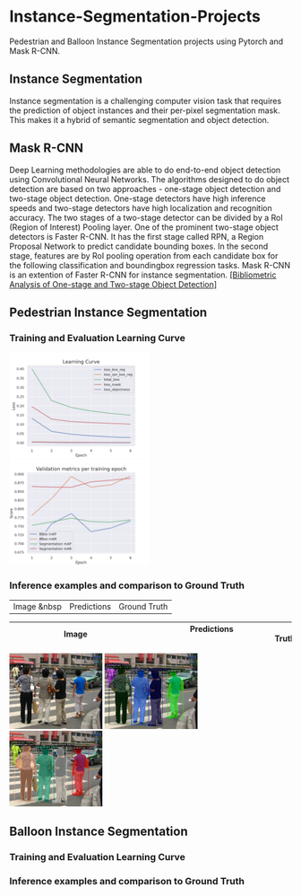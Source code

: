 # Instance-Segmentation-Projects
Pedestrian and Balloon Instance Segmentation projects using Pytorch and Mask R-CNN.

## Instance Segmentation
Instance segmentation is a challenging computer vision task that requires the prediction of object instances and their per-pixel segmentation mask. This makes it a hybrid of semantic segmentation and object detection.

## Mask R-CNN
Deep Learning methodologies are able to do end-to-end object detection using Convolutional Neural Networks. The algorithms designed to do object detection are based on two approaches - one-stage object detection and two-stage object detection. One-stage detectors have high inference speeds and two-stage detectors have high localization and recognition accuracy. The two stages of a two-stage detector can be divided by a RoI (Region of Interest) Pooling layer. One of the prominent two-stage object detectors is Faster R-CNN. It has the first stage called RPN, a Region Proposal Network to predict candidate bounding boxes. In the second stage, features are by RoI pooling operation from each candidate box for the following classification and boundingbox regression tasks. Mask R-CNN is an extention of Faster R-CNN for instance segmentation. 
[[Bibliometric Analysis of One-stage and Two-stage Object Detection]](https://digitalcommons.unl.edu/libphilprac/4910/)

## Pedestrian Instance Segmentation

### Training and Evaluation Learning Curve
<p float="left">
  <img src="https://github.com/NickKaparinos/Instance-Segmentation-Projects/blob/master/images/Pedestrian_learning_curve.jpg" width="49.7%" /> 
  <img src="https://github.com/NickKaparinos/Instance-Segmentation-Projects/blob/master/images/Pedestrian_validation_metrics.jpg" width="49.7%" />
</p>

### Inference examples and comparison to Ground Truth

||||
|:---:|:---:|:---:|
| Image &nbsp | Predictions | Ground Truth |





|&nbsp;&nbsp;&nbsp;&nbsp;&nbsp;&nbsp;&nbsp;&nbsp;&nbsp;&nbsp;&nbsp;&nbsp;&nbsp;&nbsp;&nbsp;&nbsp;&nbsp;&nbsp;&nbsp;&nbsp;&nbsp;&nbsp;&nbsp;&nbsp;Image&nbsp;&nbsp;&nbsp;&nbsp;&nbsp;&nbsp;&nbsp;&nbsp;&nbsp;&nbsp;&nbsp;&nbsp;&nbsp;&nbsp;&nbsp;&nbsp;&nbsp;&nbsp;&nbsp;&nbsp;&nbsp;&nbsp;&nbsp;&nbsp;|&nbsp;&nbsp;&nbsp;&nbsp;&nbsp;&nbsp;&nbsp;&nbsp;&nbsp;&nbsp;&nbsp;&nbsp;&nbsp;&nbsp;&nbsp;&nbsp;&nbsp;&nbsp;&nbsp;&nbsp;&nbsp;Predictions&nbsp;&nbsp;&nbsp;&nbsp;&nbsp;&nbsp;&nbsp;&nbsp;&nbsp;&nbsp;&nbsp; &nbsp;&nbsp;&nbsp;&nbsp;&nbsp;&nbsp;|&nbsp;&nbsp;&nbsp;&nbsp;&nbsp;&nbsp;&nbsp;&nbsp;&nbsp;&nbsp;&nbsp;&nbsp;&nbsp;&nbsp;&nbsp;&nbsp;&nbsp;&nbsp;&nbsp;&nbsp;Ground Truth&nbsp;&nbsp;&nbsp;&nbsp;&nbsp;&nbsp;&nbsp;&nbsp;&nbsp;&nbsp;&nbsp;&nbsp;&nbsp;&nbsp;|
|:---------------------------:|:---:|:---:|


<p float="left">
  <img src="https://github.com/NickKaparinos/Instance-Segmentation-Projects/blob/master/images/Pedestrian_image_1.jpg" width="32.9%" /> 
  <img src="https://github.com/NickKaparinos/Instance-Segmentation-Projects/blob/master/images/Pedestrian_image_1_segmentation.jpg" width="32.9%" />
  <img src="https://github.com/NickKaparinos/Instance-Segmentation-Projects/blob/master/images/Pedestrian_image_1_ground_truth_segmentation.jpg" width="32.9%" />
</p>




## Balloon Instance Segmentation
### Training and Evaluation Learning Curve
### Inference examples and comparison to Ground Truth
